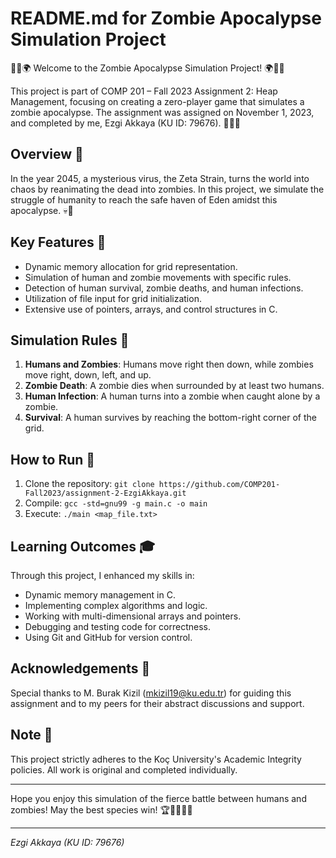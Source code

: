 # README.md for Zombie Apocalypse Simulation Project

🧟‍♂️🌍 Welcome to the Zombie Apocalypse Simulation Project! 🌍🧟‍♀️

This project is part of COMP 201 – Fall 2023 Assignment 2: Heap Management, focusing on creating a zero-player game that simulates a zombie apocalypse. The assignment was assigned on November 1, 2023, and completed by me, Ezgi Akkaya (KU ID: 79676). 🧑‍💻🧠

## Overview 📖

In the year 2045, a mysterious virus, the Zeta Strain, turns the world into chaos by reanimating the dead into zombies. In this project, we simulate the struggle of humanity to reach the safe haven of Eden amidst this apocalypse. 💀🌆

## Key Features 🌟

- Dynamic memory allocation for grid representation.
- Simulation of human and zombie movements with specific rules.
- Detection of human survival, zombie deaths, and human infections.
- Utilization of file input for grid initialization.
- Extensive use of pointers, arrays, and control structures in C.

## Simulation Rules 📜

1. **Humans and Zombies**: Humans move right then down, while zombies move right, down, left, and up.
2. **Zombie Death**: A zombie dies when surrounded by at least two humans.
3. **Human Infection**: A human turns into a zombie when caught alone by a zombie.
4. **Survival**: A human survives by reaching the bottom-right corner of the grid.

## How to Run 🚀

1. Clone the repository: `git clone https://github.com/COMP201-Fall2023/assignment-2-EzgiAkkaya.git`
2. Compile: `gcc -std=gnu99 -g main.c -o main`
3. Execute: `./main <map_file.txt>`

## Learning Outcomes 🎓

Through this project, I enhanced my skills in:

- Dynamic memory management in C.
- Implementing complex algorithms and logic.
- Working with multi-dimensional arrays and pointers.
- Debugging and testing code for correctness.
- Using Git and GitHub for version control.

## Acknowledgements 👏

Special thanks to M. Burak Kizil (mkizil19@ku.edu.tr) for guiding this assignment and to my peers for their abstract discussions and support.

## Note 📝

This project strictly adheres to the Koç University's Academic Integrity policies. All work is original and completed individually.

---

Hope you enjoy this simulation of the fierce battle between humans and zombies! May the best species win! 🏆🧟‍♂️🧑‍🔬

---

_Ezgi Akkaya (KU ID: 79676)_
